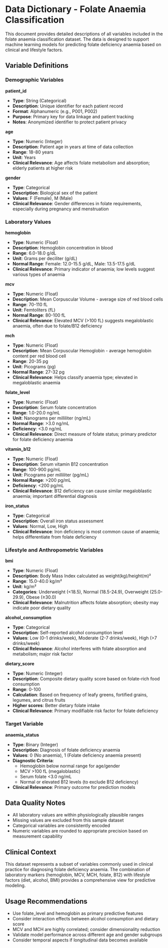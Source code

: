# Data Dictionary - Folate Anaemia Classification

This document provides detailed descriptions of all variables included in the folate anaemia classification dataset. The data is designed to support machine learning models for predicting folate deficiency anaemia based on clinical and lifestyle factors.

## Variable Definitions

### Demographic Variables

**patient_id**
- **Type**: String (Categorical)
- **Description**: Unique identifier for each patient record
- **Format**: Alphanumeric (e.g., P001, P002)
- **Purpose**: Primary key for data linkage and patient tracking
- **Notes**: Anonymized identifier to protect patient privacy

**age**
- **Type**: Numeric (Integer)
- **Description**: Patient age in years at time of data collection
- **Range**: 18-80 years
- **Unit**: Years
- **Clinical Relevance**: Age affects folate metabolism and absorption; elderly patients at higher risk

**gender**
- **Type**: Categorical
- **Description**: Biological sex of the patient
- **Values**: F (Female), M (Male)
- **Clinical Relevance**: Gender differences in folate requirements, especially during pregnancy and menstruation

### Laboratory Values

**hemoglobin**
- **Type**: Numeric (Float)
- **Description**: Hemoglobin concentration in blood
- **Range**: 6.0-18.0 g/dL
- **Unit**: Grams per deciliter (g/dL)
- **Normal Range**: Female: 12.0-15.5 g/dL, Male: 13.5-17.5 g/dL
- **Clinical Relevance**: Primary indicator of anaemia; low levels suggest various types of anaemia

**mcv**
- **Type**: Numeric (Float)
- **Description**: Mean Corpuscular Volume - average size of red blood cells
- **Range**: 70-110 fL
- **Unit**: Femtoliters (fL)
- **Normal Range**: 80-100 fL
- **Clinical Relevance**: Elevated MCV (>100 fL) suggests megaloblastic anaemia, often due to folate/B12 deficiency

**mch**
- **Type**: Numeric (Float)
- **Description**: Mean Corpuscular Hemoglobin - average hemoglobin content per red blood cell
- **Range**: 20-35 pg
- **Unit**: Picograms (pg)
- **Normal Range**: 27-32 pg
- **Clinical Relevance**: Helps classify anaemia type; elevated in megaloblastic anaemia

**folate_level**
- **Type**: Numeric (Float)
- **Description**: Serum folate concentration
- **Range**: 1.0-20.0 ng/mL
- **Unit**: Nanograms per milliliter (ng/mL)
- **Normal Range**: >3.0 ng/mL
- **Deficiency**: <3.0 ng/mL
- **Clinical Relevance**: Direct measure of folate status; primary predictor for folate deficiency anaemia

**vitamin_b12**
- **Type**: Numeric (Float)
- **Description**: Serum vitamin B12 concentration
- **Range**: 100-900 pg/mL
- **Unit**: Picograms per milliliter (pg/mL)
- **Normal Range**: >200 pg/mL
- **Deficiency**: <200 pg/mL
- **Clinical Relevance**: B12 deficiency can cause similar megaloblastic anaemia; important differential diagnosis

**iron_status**
- **Type**: Categorical
- **Description**: Overall iron status assessment
- **Values**: Normal, Low, High
- **Clinical Relevance**: Iron deficiency is most common cause of anaemia; helps differentiate from folate deficiency

### Lifestyle and Anthropometric Variables

**bmi**
- **Type**: Numeric (Float)
- **Description**: Body Mass Index calculated as weight(kg)/height(m)²
- **Range**: 15.0-40.0 kg/m²
- **Unit**: kg/m²
- **Categories**: Underweight (<18.5), Normal (18.5-24.9), Overweight (25.0-29.9), Obese (≥30.0)
- **Clinical Relevance**: Malnutrition affects folate absorption; obesity may indicate poor dietary quality

**alcohol_consumption**
- **Type**: Categorical
- **Description**: Self-reported alcohol consumption level
- **Values**: Low (0-1 drinks/week), Moderate (2-7 drinks/week), High (>7 drinks/week)
- **Clinical Relevance**: Alcohol interferes with folate absorption and metabolism; major risk factor

**dietary_score**
- **Type**: Numeric (Integer)
- **Description**: Composite dietary quality score based on folate-rich food consumption
- **Range**: 0-100
- **Calculation**: Based on frequency of leafy greens, fortified grains, legumes, and citrus fruits
- **Higher scores**: Better dietary folate intake
- **Clinical Relevance**: Primary modifiable risk factor for folate deficiency

### Target Variable

**anaemia_status**
- **Type**: Binary (Integer)
- **Description**: Diagnosis of folate deficiency anaemia
- **Values**: 0 (No anaemia), 1 (Folate deficiency anaemia present)
- **Diagnostic Criteria**: 
  - Hemoglobin below normal range for age/gender
  - MCV >100 fL (megaloblastic)
  - Serum folate <3.0 ng/mL
  - Normal or elevated B12 levels (to exclude B12 deficiency)
- **Clinical Relevance**: Primary outcome for prediction models

## Data Quality Notes

- All laboratory values are within physiologically plausible ranges
- Missing values are excluded from this sample dataset
- Categorical variables are consistently encoded
- Numeric variables are rounded to appropriate precision based on measurement capability

## Clinical Context

This dataset represents a subset of variables commonly used in clinical practice for diagnosing folate deficiency anaemia. The combination of laboratory markers (hemoglobin, MCV, MCH, folate, B12) with lifestyle factors (diet, alcohol, BMI) provides a comprehensive view for predictive modeling.

## Usage Recommendations

- Use folate_level and hemoglobin as primary predictive features
- Consider interaction effects between alcohol consumption and dietary score
- MCV and MCH are highly correlated; consider dimensionality reduction
- Validate model performance across different age and gender subgroups
- Consider temporal aspects if longitudinal data becomes available
